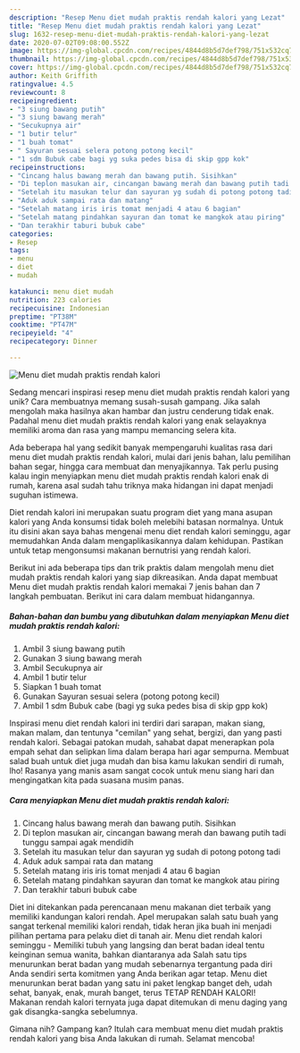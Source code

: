 ```yaml
---
description: "Resep Menu diet mudah praktis rendah kalori yang Lezat"
title: "Resep Menu diet mudah praktis rendah kalori yang Lezat"
slug: 1632-resep-menu-diet-mudah-praktis-rendah-kalori-yang-lezat
date: 2020-07-02T09:08:00.552Z
image: https://img-global.cpcdn.com/recipes/4844d8b5d7def798/751x532cq70/menu-diet-mudah-praktis-rendah-kalori-foto-resep-utama.jpg
thumbnail: https://img-global.cpcdn.com/recipes/4844d8b5d7def798/751x532cq70/menu-diet-mudah-praktis-rendah-kalori-foto-resep-utama.jpg
cover: https://img-global.cpcdn.com/recipes/4844d8b5d7def798/751x532cq70/menu-diet-mudah-praktis-rendah-kalori-foto-resep-utama.jpg
author: Keith Griffith
ratingvalue: 4.5
reviewcount: 8
recipeingredient:
- "3 siung bawang putih"
- "3 siung bawang merah"
- "Secukupnya air"
- "1 butir telur"
- "1 buah tomat"
- " Sayuran sesuai selera potong potong kecil"
- "1 sdm Bubuk cabe bagi yg suka pedes bisa di skip gpp kok"
recipeinstructions:
- "Cincang halus bawang merah dan bawang putih. Sisihkan"
- "Di teplon masukan air, cincangan bawang merah dan bawang putih tadi tunggu sampai agak mendidih"
- "Setelah itu masukan telur dan sayuran yg sudah di potong potong tadi"
- "Aduk aduk sampai rata dan matang"
- "Setelah matang iris iris tomat menjadi 4 atau 6 bagian"
- "Setelah matang pindahkan sayuran dan tomat ke mangkok atau piring"
- "Dan terakhir taburi bubuk cabe"
categories:
- Resep
tags:
- menu
- diet
- mudah

katakunci: menu diet mudah 
nutrition: 223 calories
recipecuisine: Indonesian
preptime: "PT38M"
cooktime: "PT47M"
recipeyield: "4"
recipecategory: Dinner

---
```



![Menu diet mudah praktis rendah kalori](https://img-global.cpcdn.com/recipes/4844d8b5d7def798/751x532cq70/menu-diet-mudah-praktis-rendah-kalori-foto-resep-utama.jpg)

Sedang mencari inspirasi resep menu diet mudah praktis rendah kalori yang unik? Cara membuatnya memang susah-susah gampang. Jika salah mengolah maka hasilnya akan hambar dan justru cenderung tidak enak. Padahal menu diet mudah praktis rendah kalori yang enak selayaknya memiliki aroma dan rasa yang mampu memancing selera kita.

Ada beberapa hal yang sedikit banyak mempengaruhi kualitas rasa dari menu diet mudah praktis rendah kalori, mulai dari jenis bahan, lalu pemilihan bahan segar, hingga cara membuat dan menyajikannya. Tak perlu pusing kalau ingin menyiapkan menu diet mudah praktis rendah kalori enak di rumah, karena asal sudah tahu triknya maka hidangan ini dapat menjadi suguhan istimewa.

Diet rendah kalori ini merupakan suatu program diet yang mana asupan kalori yang Anda konsumsi tidak boleh melebihi batasan normalnya. Untuk itu disini akan saya bahas mengenai menu diet rendah kalori seminggu, agar memudahkan Anda dalam mengaplikasikannya dalam kehidupan. Pastikan untuk tetap mengonsumsi makanan bernutrisi yang rendah kalori.


Berikut ini ada beberapa tips dan trik praktis dalam mengolah menu diet mudah praktis rendah kalori yang siap dikreasikan. Anda dapat membuat Menu diet mudah praktis rendah kalori memakai 7 jenis bahan dan 7 langkah pembuatan. Berikut ini cara dalam membuat hidangannya.

<!--inarticleads1-->

##### Bahan-bahan dan bumbu yang dibutuhkan dalam menyiapkan Menu diet mudah praktis rendah kalori:

1. Ambil 3 siung bawang putih
1. Gunakan 3 siung bawang merah
1. Ambil Secukupnya air
1. Ambil 1 butir telur
1. Siapkan 1 buah tomat
1. Gunakan  Sayuran sesuai selera (potong potong kecil)
1. Ambil 1 sdm Bubuk cabe (bagi yg suka pedes bisa di skip gpp kok)


Inspirasi menu diet rendah kalori ini terdiri dari sarapan, makan siang, makan malam, dan tentunya &#34;cemilan&#34; yang sehat, bergizi, dan yang pasti rendah kalori. Sebagai patokan mudah, sahabat dapat menerapkan pola empah sehat dan selipkan lima dalam berapa hari agar sempurna. Membuat salad buah untuk diet juga mudah dan bisa kamu lakukan sendiri di rumah, lho! Rasanya yang manis asam sangat cocok untuk menu siang hari dan mengingatkan kita pada suasana musim panas. 

<!--inarticleads2-->

##### Cara menyiapkan Menu diet mudah praktis rendah kalori:

1. Cincang halus bawang merah dan bawang putih. Sisihkan
1. Di teplon masukan air, cincangan bawang merah dan bawang putih tadi tunggu sampai agak mendidih
1. Setelah itu masukan telur dan sayuran yg sudah di potong potong tadi
1. Aduk aduk sampai rata dan matang
1. Setelah matang iris iris tomat menjadi 4 atau 6 bagian
1. Setelah matang pindahkan sayuran dan tomat ke mangkok atau piring
1. Dan terakhir taburi bubuk cabe


Diet ini ditekankan pada perencanaan menu makanan diet terbaik yang memiliki kandungan kalori rendah. Apel merupakan salah satu buah yang sangat terkenal memiliki kalori rendah, tidak heran jika buah ini menjadi pilihan pertama para pelaku diet di tanah air. Menu diet rendah kalori seminggu - Memiliki tubuh yang langsing dan berat badan ideal tentu keinginan semua wanita, bahkan diantaranya ada Salah satu tips menurunkan berat badan yang mudah sebenarnya tergantung pada diri Anda sendiri serta komitmen yang Anda berikan agar tetap. Menu diet menurunkan berat badan yang satu ini paket lengkap banget deh, udah sehat, banyak, enak, murah banget, terus TETAP RENDAH KALORI! Makanan rendah kalori ternyata juga dapat ditemukan di menu daging yang gak disangka-sangka sebelumnya. 

Gimana nih? Gampang kan? Itulah cara membuat menu diet mudah praktis rendah kalori yang bisa Anda lakukan di rumah. Selamat mencoba!
